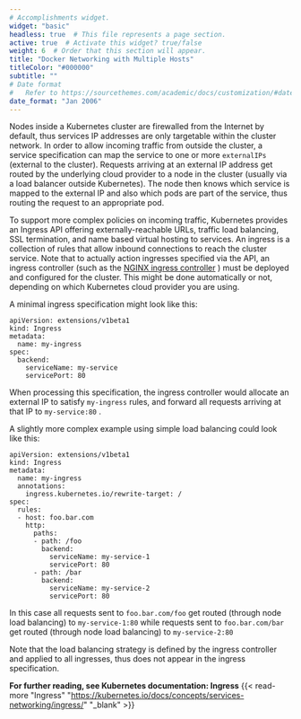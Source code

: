 ```yaml
---
# Accomplishments widget.
widget: "basic"  
headless: true  # This file represents a page section.
active: true  # Activate this widget? true/false
weight: 6  # Order that this section will appear.
title: "Docker Networking with Multiple Hosts"
titleColor: "#000000"
subtitle: ""
# Date format
#   Refer to https://sourcethemes.com/academic/docs/customization/#date-format
date_format: "Jan 2006"
---
```


Nodes inside a Kubernetes cluster are firewalled from the Internet by default, thus services IP addresses are only targetable within the cluster network. In order to allow incoming traffic from outside the cluster, a service specification can map the service to one or more `externalIPs` (external to the cluster). Requests arriving at an external IP address get routed by the underlying cloud provider to a node in the cluster (usually via a load balancer outside Kubernetes). The node then knows which service is mapped to the external IP and also which pods are part of the service, thus routing the request to an appropriate pod.

To support more complex policies on incoming traffic, Kubernetes provides an Ingress API offering externally-reachable URLs, traffic load balancing, SSL termination, and name based virtual hosting to services. An ingress is a collection of rules that allow inbound connections to reach the cluster service. Note that to actually action ingresses specified via the API, an ingress controller (such as the [NGINX ingress controller](https://github.com/kubernetes/ingress-nginx/blob/master/README.md) ) must be deployed and configured for the cluster. This might be done automatically or not, depending on which Kubernetes cloud provider you are using.

A minimal ingress specification might look like this:

```
apiVersion: extensions/v1beta1
kind: Ingress
metadata:
  name: my-ingress
spec:
  backend:
    serviceName: my-service
    servicePort: 80
```

When processing this specification, the ingress controller would allocate an external IP to satisfy `my-ingress` rules, and forward all requests arriving at that IP to `my-service:80` .

A slightly more complex example using simple load balancing could look like this:

```
apiVersion: extensions/v1beta1
kind: Ingress
metadata:
  name: my-ingress
  annotations:
    ingress.kubernetes.io/rewrite-target: /
spec:
  rules:
  - host: foo.bar.com
    http:
      paths:
      - path: /foo
        backend:
          serviceName: my-service-1
          servicePort: 80
      - path: /bar
        backend:
          serviceName: my-service-2
          servicePort: 80
```

In this case all requests sent to `foo.bar.com/foo` get routed (through node load balancing) to `my-service-1:80` while requests sent to `foo.bar.com/bar` get routed (through node load balancing) to `my-service-2:80`

Note that the load balancing strategy is defined by the ingress controller and applied to all ingresses, thus does not appear in the ingress specification.

**For further reading, see Kubernetes documentation: Ingress** {{< read-more "Ingress" "https://kubernetes.io/docs/concepts/services-networking/ingress/" "_blank" >}}